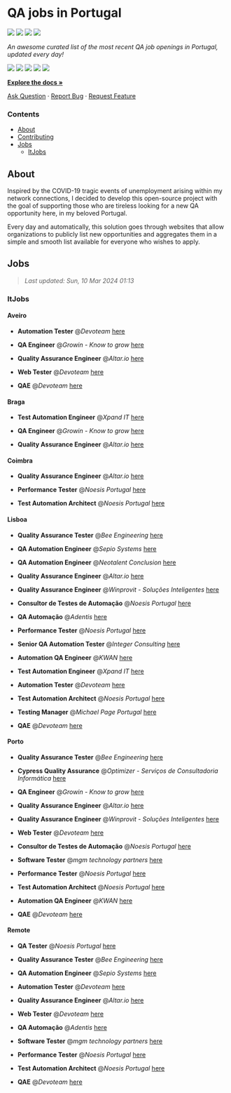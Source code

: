 QA jobs in Portugal
========================

![](https://img.shields.io/static/v1?label=%F0%9F%8C%9F&message=If%20Useful&color=BC4E99)
[![](https://img.shields.io/github/stars/sergiomartins8/qa-jobs-in-portugal)](https://github.com/sergiomartins8/qa-jobs-in-portugal/stargazers)
[![](https://img.shields.io/github/forks/sergiomartins8/qa-jobs-in-portugal)](https://github.com/sergiomartins8/qa-jobs-in-portugal/network/members)
[![](https://img.shields.io/badge/-sergiomartins8-blue?logo=Linkedin&logoColor=white)](https://www.linkedin.com/in/sergiomartins8/)

_An awesome curated list of the most recent QA job openings in Portugal, updated every day!_

[![](https://img.shields.io/github/v/release/sergiomartins8/qa-jobs-in-portugal)](https://github.com/sergiomartins8/qa-jobs-in-portugal/releases)
[![](https://github.com/sergiomartins8/qa-jobs-in-portugal/workflows/release/badge.svg)](https://github.com/sergiomartins8/qa-jobs-in-portugal/actions?query=workflow%3Arelease)
[![](https://img.shields.io/github/issues/sergiomartins8/qa-jobs-in-portugal)](https://github.com/sergiomartins8/qa-jobs-in-portugal/issues)
[![](https://img.shields.io/github/contributors/sergiomartins8/qa-jobs-in-portugal)](https://github.com/sergiomartins8/qa-jobs-in-portugal/graphs/contributors)
[![](https://img.shields.io/github/license/sergiomartins8/qa-jobs-in-portugal)](https://github.com/sergiomartins8/qa-jobs-in-portugal/blob/master/LICENSE)

**[Explore the docs »](https://github.com/sergiomartins8/qa-jobs-in-portugal/blob/master/docs/DOCUMENTATION.md)**

[Ask Question](https://github.com/sergiomartins8/qa-jobs-in-portugal/issues) 
·
[Report Bug](https://github.com/sergiomartins8/qa-jobs-in-portugal/issues)
·
[Request Feature](https://github.com/sergiomartins8/qa-jobs-in-portugal/issues)

### Contents
* [About](#about)
* [Contributing](https://github.com/sergiomartins8/qa-jobs-in-portugal/blob/master/docs/CONTRIBUTING.md)
* [Jobs](#jobs)
  * [ItJobs](#itjobs)

## About
Inspired by the COVID-19 tragic events of unemployment arising within my network connections, I decided to develop this open-source project with the goal of supporting those who are tireless looking for a new QA opportunity here, in my beloved Portugal.

Every day and automatically, this solution goes through websites that allow organizations to publicly list new opportunities and aggregates them in a simple and smooth list available for everyone who wishes to apply.

Jobs
---------

> _Last updated: Sun, 10 Mar 2024 01:13_

### ItJobs

#### Aveiro

- **Automation Tester** @_Devoteam_ [here](https://www.itjobs.pt/oferta/480080/automation-tester)


- **QA Engineer** @_Growin - Know to grow_ [here](https://www.itjobs.pt/oferta/479155/qa-engineer)


- **Quality Assurance Engineer** @_Altar.io_ [here](https://www.itjobs.pt/oferta/480146/quality-assurance-engineer)


- **Web Tester** @_Devoteam_ [here](https://www.itjobs.pt/oferta/479839/web-tester)


- **QAE** @_Devoteam_ [here](https://www.itjobs.pt/oferta/479058/qae)

#### Braga

- **Test Automation Engineer** @_Xpand IT_ [here](https://www.itjobs.pt/oferta/479733/test-automation-engineer)


- **QA Engineer** @_Growin - Know to grow_ [here](https://www.itjobs.pt/oferta/479155/qa-engineer)


- **Quality Assurance Engineer** @_Altar.io_ [here](https://www.itjobs.pt/oferta/480146/quality-assurance-engineer)

#### Coimbra

- **Quality Assurance Engineer** @_Altar.io_ [here](https://www.itjobs.pt/oferta/480146/quality-assurance-engineer)


- **Performance Tester** @_Noesis Portugal_ [here](https://www.itjobs.pt/oferta/479259/performance-tester-all-locations)


- **Test Automation Architect** @_Noesis Portugal_ [here](https://www.itjobs.pt/oferta/479673/test-automation-architect-all-locations)

#### Lisboa

- **Quality Assurance Tester** @_Bee Engineering_ [here](https://www.itjobs.pt/oferta/480196/quality-assurance-tester)


- **QA Automation Engineer** @_Sepio Systems_ [here](https://www.itjobs.pt/oferta/479523/qa-automation-engineer)


- **QA Automation Engineer** @_Neotalent Conclusion_ [here](https://www.itjobs.pt/oferta/479608/qa-automation-engineer)


- **Quality Assurance Engineer** @_Altar.io_ [here](https://www.itjobs.pt/oferta/480146/quality-assurance-engineer)


- **Quality Assurance Engineer** @_Winprovit - Soluções Inteligentes_ [here](https://www.itjobs.pt/oferta/479566/quality-assurance-engineer)


- **Consultor de Testes de Automação** @_Noesis Portugal_ [here](https://www.itjobs.pt/oferta/479674/consultor-de-testes-de-automacao-all-locations)


- **QA Automação** @_Adentis_ [here](https://www.itjobs.pt/oferta/479541/qa-automacao)


- **Performance Tester** @_Noesis Portugal_ [here](https://www.itjobs.pt/oferta/479259/performance-tester-all-locations)


- **Senior QA Automation Tester** @_Integer Consulting_ [here](https://www.itjobs.pt/oferta/478832/senior-qa-automation-tester)


- **Automation QA Engineer** @_KWAN_ [here](https://www.itjobs.pt/oferta/479657/qa-automatico)


- **Test Automation Engineer** @_Xpand IT_ [here](https://www.itjobs.pt/oferta/479733/test-automation-engineer)


- **Automation Tester** @_Devoteam_ [here](https://www.itjobs.pt/oferta/480080/automation-tester)


- **Test Automation Architect** @_Noesis Portugal_ [here](https://www.itjobs.pt/oferta/479673/test-automation-architect-all-locations)


- **Testing Manager** @_Michael Page Portugal_ [here](https://www.itjobs.pt/oferta/479401/testing-manager)


- **QAE** @_Devoteam_ [here](https://www.itjobs.pt/oferta/479058/qae)

#### Porto

- **Quality Assurance Tester** @_Bee Engineering_ [here](https://www.itjobs.pt/oferta/480196/quality-assurance-tester)


- **Cypress Quality Assurance** @_Optimizer - Serviços de Consultadoria Informática_ [here](https://www.itjobs.pt/oferta/479429/cypress-quality-assurance)


- **QA Engineer** @_Growin - Know to grow_ [here](https://www.itjobs.pt/oferta/479155/qa-engineer)


- **Quality Assurance Engineer** @_Altar.io_ [here](https://www.itjobs.pt/oferta/480146/quality-assurance-engineer)


- **Quality Assurance Engineer** @_Winprovit - Soluções Inteligentes_ [here](https://www.itjobs.pt/oferta/479440/quality-assurance-engineer)


- **Web Tester** @_Devoteam_ [here](https://www.itjobs.pt/oferta/479839/web-tester)


- **Consultor de Testes de Automação** @_Noesis Portugal_ [here](https://www.itjobs.pt/oferta/479674/consultor-de-testes-de-automacao-all-locations)


- **Software Tester** @_mgm technology partners_ [here](https://www.itjobs.pt/oferta/480206/software-tester)


- **Performance Tester** @_Noesis Portugal_ [here](https://www.itjobs.pt/oferta/479259/performance-tester-all-locations)


- **Test Automation Architect** @_Noesis Portugal_ [here](https://www.itjobs.pt/oferta/479673/test-automation-architect-all-locations)


- **Automation QA Engineer** @_KWAN_ [here](https://www.itjobs.pt/oferta/479657/qa-automatico)


- **QAE** @_Devoteam_ [here](https://www.itjobs.pt/oferta/479058/qae)

#### Remote

- **QA Tester** @_Noesis Portugal_ [here](https://www.itjobs.pt/oferta/479970/qa-tester-lisbon)


- **Quality Assurance Tester** @_Bee Engineering_ [here](https://www.itjobs.pt/oferta/480196/quality-assurance-tester)


- **QA Automation Engineer** @_Sepio Systems_ [here](https://www.itjobs.pt/oferta/479523/qa-automation-engineer)


- **Automation Tester** @_Devoteam_ [here](https://www.itjobs.pt/oferta/480080/automation-tester)


- **Quality Assurance Engineer** @_Altar.io_ [here](https://www.itjobs.pt/oferta/480146/quality-assurance-engineer)


- **Web Tester** @_Devoteam_ [here](https://www.itjobs.pt/oferta/479839/web-tester)


- **QA Automação** @_Adentis_ [here](https://www.itjobs.pt/oferta/479541/qa-automacao)


- **Software Tester** @_mgm technology partners_ [here](https://www.itjobs.pt/oferta/480206/software-tester)


- **Performance Tester** @_Noesis Portugal_ [here](https://www.itjobs.pt/oferta/479259/performance-tester-all-locations)


- **Test Automation Architect** @_Noesis Portugal_ [here](https://www.itjobs.pt/oferta/479673/test-automation-architect-all-locations)


- **QAE** @_Devoteam_ [here](https://www.itjobs.pt/oferta/479058/qae)

